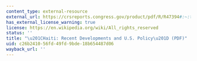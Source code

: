 ```yaml
---
content_type: external-resource
external_url: https://crsreports.congress.gov/product/pdf/R/R47394#:~:text=Separately%2C%20the%20Administration%20provided%20more,%29%2C%20supported%20by%20additional%20funds.
has_external_license_warning: true
license: https://en.wikipedia.org/wiki/All_rights_reserved
status: ''
title: "\u201CHaiti: Recent Developments and U.S. Policy\u201D (PDF)"
uid: c26b2410-56fd-49fd-9bde-18b654487d06
wayback_url: ''
---
```

